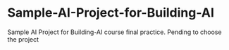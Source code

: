 # Sample-AI-Project-for-Building-AI
Sample AI Project for Building-AI course final practice. Pending to choose the project
